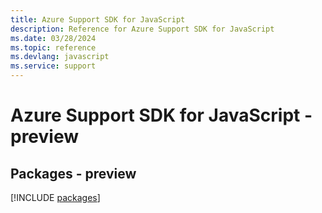 ```yaml
---
title: Azure Support SDK for JavaScript
description: Reference for Azure Support SDK for JavaScript
ms.date: 03/28/2024
ms.topic: reference
ms.devlang: javascript
ms.service: support
---
```

# Azure Support SDK for JavaScript - preview
## Packages - preview
[!INCLUDE [packages](support-index.md)]